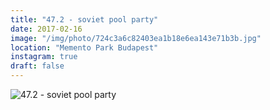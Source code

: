 ```yaml
---
title: "47.2 - soviet pool party"
date: 2017-02-16
image: "/img/photo/724c3a6c82403ea1b18e6ea143e71b3b.jpg"
location: "Memento Park Budapest"
instagram: true
draft: false
---
```


![47.2 - soviet pool party](/img/photo/724c3a6c82403ea1b18e6ea143e71b3b.jpg)

